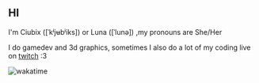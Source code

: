 ## HI

I'm Ciubix ([ˈkʲjʉbʲiks]) or Luna ([ˈlunə]) ,my pronouns are She/Her

I do gamedev and 3d graphics, sometimes 
I also do a lot of my coding live on [twitch](https://twitch.tv/ciubix8513) :3

![wakatime](https://wakatime.com/badge/user/31b6db48-df50-4e7f-b450-e41a3a005d97.svg)
